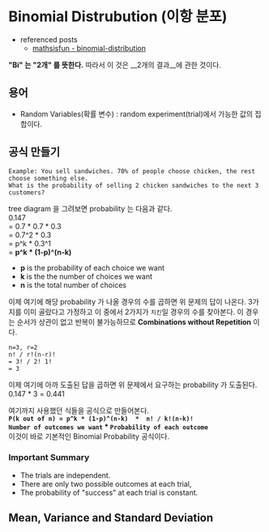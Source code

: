 # Binomial Distrubution (이항 분포)
- referenced posts
  - [mathsisfun - binomial-distribution](http://www.mathsisfun.com/data/binomial-distribution.html)

__"Bi" 는 "2개" 를 뜻한다.__ 따라서 이 것은 __2개의 결과__에 관한 것이다.

## 용어
- Random Variables(확률 변수) : random experiment(trial)에서 가능한 값의 집합이다.


## 공식 만들기
````
Example: You sell sandwiches. 70% of people choose chicken, the rest choose something else.
What is the probability of selling 2 chicken sandwiches to the next 3 customers?
````
tree diagram 을 그려보면 probability 는 다음과 같다.  
0.147  
= 0.7 * 0.7 * 0.3  
= 0.7^2 * 0.3  
= p^k * 0.3^1  
= __p^k * (1-p)^(n-k)__

- __p__ is the probability of each choice we want
- __k__ is the the number of choices we want
- __n__ is the total number of choices

이제 여기에 해당 probability 가 나올 경우의 수를 곱하면 위 문제의 답이 나온다.
3가지를 이미 골랐다고 가정하고 이 중에서 2가지가 `치킨`일 경우의 수를 찾아본다.
이 경우는 순서가 상관이 없고 반복이 불가능하므로 __Combinations without Repetition__ 이다.
````
n=3, r=2
n! / r!(n-r)!
= 3! / 2! 1!
= 3
````
이제 여기에 아까 도출된 답을 곱하면 위 문제에서 요구하는 probability 가 도출된다.  
0.147 * 3 = 0.441

여기까지 사용했던 식들을 공식으로 만들어본다.  
__`P(k out of n) = p^k * (1-p)^(n-k)  *  n! / k!(n-k)!`__  
__`Number of outcomes we want` * `Probability of each outcome`__  
이것이 바로 기본적인 Binomial Probability 공식이다.

### Important Summary
- The trials are independent.
- There are only two possible outcomes at each trial,
- The probability of "success" at each trial is constant.

## Mean, Variance and Standard Deviation
<!-- TODO:  -->